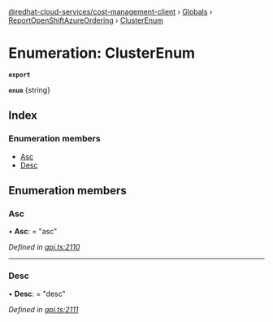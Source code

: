 [@redhat-cloud-services/cost-management-client](../README.md) › [Globals](../globals.md) › [ReportOpenShiftAzureOrdering](../modules/reportopenshiftazureordering.md) › [ClusterEnum](reportopenshiftazureordering.clusterenum.md)

# Enumeration: ClusterEnum

**`export`** 

**`enum`** {string}

## Index

### Enumeration members

* [Asc](reportopenshiftazureordering.clusterenum.md#asc)
* [Desc](reportopenshiftazureordering.clusterenum.md#desc)

## Enumeration members

###  Asc

• **Asc**: = "asc"

*Defined in [api.ts:2110](https://github.com/RedHatInsights/javascript-clients/blob/master/packages/cost-management/api.ts#L2110)*

___

###  Desc

• **Desc**: = "desc"

*Defined in [api.ts:2111](https://github.com/RedHatInsights/javascript-clients/blob/master/packages/cost-management/api.ts#L2111)*
